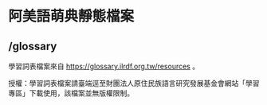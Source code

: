# 阿美語萌典靜態檔案

## /glossary

學習詞表檔案來自 https://glossary.ilrdf.org.tw/resources 。

授權：學習詞表檔案請臺端逕至財團法人原住民族語言研究發展基金會網站「學習專區」下載使用，該檔案並無版權限制。
